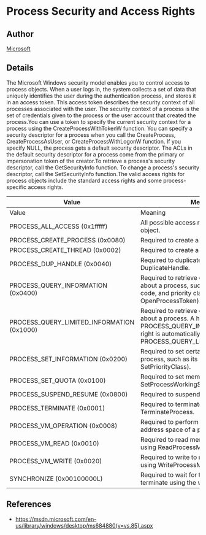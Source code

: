 # Process Security and Access Rights

## Author

[Microsoft](https://msdn.microsoft.com/en-us/library/windows/desktop/ms684880(v=vs.85).aspx)

## Details

The Microsoft Windows security model enables you to control access to process objects. When a user logs in, the system collects a set of data that uniquely identifies the user during the authentication process, and stores it in an access token. This access token describes the security context of all processes associated with the user. The security context of a process is the set of credentials given to the process or the user account that created the process.You can use a token to specify the current security context for a process using the CreateProcessWithTokenW function. You can specify a security descriptor for a process when you call the CreateProcess, CreateProcessAsUser, or CreateProcessWithLogonW function. If you specify NULL, the process gets a default security descriptor. The ACLs in the default security descriptor for a process come from the primary or impersonation token of the creator.To retrieve a process's security descriptor, call the GetSecurityInfo function. To change a process's security descriptor, call the SetSecurityInfo function.The valid access rights for process objects include the standard access rights and some process-specific access rights.

| Value | Meaning |
|---------|---------|
| Value | Meaning |
| PROCESS_ALL_ACCESS (0x1fffff) | All possible access rights for a process object. |
| PROCESS_CREATE_PROCESS (0x0080) | Required to create a process. |
| PROCESS_CREATE_THREAD (0x0002) | Required to create a thread. |
| PROCESS_DUP_HANDLE (0x0040) | Required to duplicate a handle using DuplicateHandle. |
| PROCESS_QUERY_INFORMATION (0x0400) | Required to retrieve certain information about a process, such as its token, exit code, and priority class (see OpenProcessToken). |
| PROCESS_QUERY_LIMITED_INFORMATION (0x1000) | Required to retrieve certain information about a process. A handle that has the PROCESS_QUERY_INFORMATION access right is automatically granted PROCESS_QUERY_LIMITED_INFORMATION. |
| PROCESS_SET_INFORMATION (0x0200) | Required to set certain information about a process, such as its priority class (see SetPriorityClass). |
| PROCESS_SET_QUOTA (0x0100) | Required to set memory limits using SetProcessWorkingSetSize. | 
| PROCESS_SUSPEND_RESUME (0x0800) | Required to suspend or resume a process. |
| PROCESS_TERMINATE (0x0001) | Required to terminate a process using TerminateProcess. |
| PROCESS_VM_OPERATION (0x0008) | Required to perform an operation on the address space of a process |
| PROCESS_VM_READ (0x0010) | Required to read memory in a process using ReadProcessMemory. |
| PROCESS_VM_WRITE (0x0020) | Required to write to memory in a process using WriteProcessMemory. |
| SYNCHRONIZE (0x00100000L) | Required to wait for the process to terminate using the wait functions. |

## References

* https://msdn.microsoft.com/en-us/library/windows/desktop/ms684880(v=vs.85).aspx
